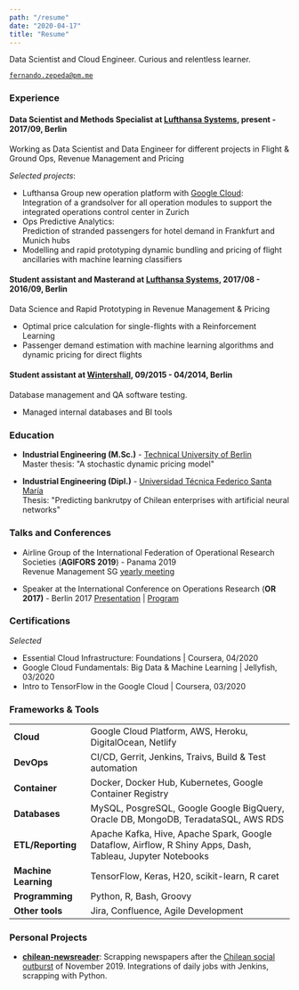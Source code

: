 ```yaml
---
path: "/resume"
date: "2020-04-17"
title: "Resume"
---
```


Data Scientist and Cloud Engineer. Curious and relentless learner.

[`fernando.zepeda@pm.me`](fernando.zepeda@pm.me)

### Experience 

#### Data Scientist and Methods Specialist at [Lufthansa Systems](https://www.lhsystems.com/), present - 2017/09, Berlin

Working as Data Scientist and Data Engineer for different projects in Flight & Ground Ops, Revenue Management and Pricing   

*Selected projects*:
- Lufthansa Group new operation platform with [Google Cloud](https://cloud.google.com/):   
Integration of a grandsolver for all operation modules to support the integrated operations control center in Zurich
- Ops Predictive Analytics:  
 Prediction of stranded passengers for hotel demand in Frankfurt and Munich hubs 
- Modelling and rapid prototyping dynamic bundling and pricing of flight ancillaries with machine learning classifiers 

#### Student assistant and Masterand at [Lufthansa Systems](https://www.lhsystems.com/), 2017/08 - 2016/09, Berlin

Data Science and Rapid Prototyping in Revenue Management & Pricing

- Optimal price calculation for single-flights with a  Reinforcement Learning 
- Passenger demand estimation with machine learning algorithms and dynamic pricing for direct flights


#### Student assistant at [Wintershall](https://wintershalldea.com/en), 09/2015 - 04/2014, Berlin

Database management and QA software testing. 

- Managed internal databases and BI tools 

### Education 
-  **<span class="colored-text_1">Industrial Engineering (M.Sc.)</span>** - [Technical University of Berlin](https://www.tu-berlin.de/menue/home/)  
Master thesis: "A stochastic dynamic pricing model"

-  **<span class="colored-text_1">Industrial Engineering (Dipl.)</span>** - 
[Universidad Técnica Federico Santa María](https://www.usm.cl/)  
Thesis: "Predicting bankrutpy of Chilean enterprises with artificial neural networks"

### Talks and Conferences 

- Airline Group of the International Federation of Operational Research Societies (**<span class="colored-text_1">AGIFORS 2019</span>**) - Panama 2019  
Revenue Management SG [yearly meeting](https://agifors.org/rm-2019)

- Speaker at the International Conference on Operations Research (**<span class="colored-text_1">OR 2017</span>)** - Berlin 2017 [Presentation](https://www.dropbox.com/s/h7vtkc215zh3r43/OR_2017.pdf?dl=0) | [Program](https://www.euro-online.org/conf/admin/tmp/program-gor2017.pdf)


### Certifications 

*Selected*

- Essential Cloud Infrastructure: Foundations | Coursera, 04/2020
- Google Cloud Fundamentals: Big Data & Machine Learning | Jellyfish, 03/2020
- Intro to TensorFlow in the Google Cloud | Coursera, 03/2020

### Frameworks & Tools 

|                                                          |                                                                                                            |
|----------------------------------------------------------|------------------------------------------------------------------------------------------------------------|
| **<span class="colored-text_1">Cloud</span>**            | Google Cloud Platform, AWS, Heroku, DigitalOcean, Netlify                                                  |
| **<span class="colored-text_1">DevOps</span>**           | CI/CD, Gerrit, Jenkins, Traivs, Build & Test automation                                                    |
| **<span class="colored-text_1">Container</span>**        | Docker, Docker Hub, Kubernetes, Google Container Registry                                                  |
| **<span class="colored-text_1">Databases</span>**        | MySQL, PosgreSQL, Google Google BigQuery, Oracle DB, MongoDB, TeradataSQL, AWS RDS                         |
| **<span class="colored-text_1">ETL/Reporting</span>**    | Apache Kafka, Hive, Apache Spark, Google Dataflow, Airflow, R Shiny Apps, Dash, Tableau, Jupyter Notebooks |
| **<span class="colored-text_1">Machine Learning</span>** | TensorFlow, Keras, H20, scikit-learn, R caret                                                              |
| **<span class="colored-text_1">Programming</span>**      | Python, R, Bash, Groovy                                                                                    |
| **<span class="colored-text_1">Other tools</span>**      | Jira, Confluence, Agile Development                                                                        |


### Personal Projects 

- **[chilean-newsreader](https://github.com/Fmrhj/chile-newsreader)**: Scrapping newspapers after the [Chilean social outburst](https://www.google.com/search?q=Chilean+social+outburst) of November 2019. Integrations of daily jobs with Jenkins, scrapping with Python. 